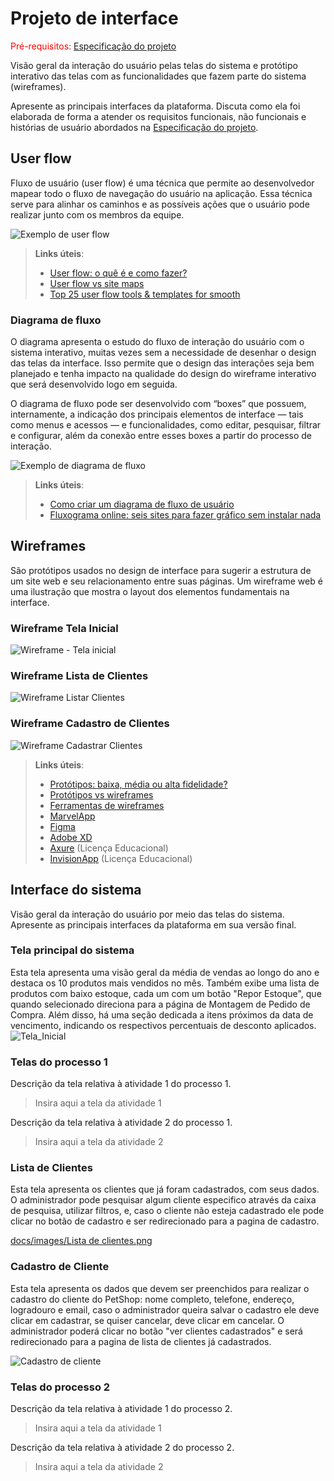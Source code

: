 
# Projeto de interface

<span style="color:red">Pré-requisitos: <a href="02-Especificacao.md"> Especificação do projeto</a></span>

Visão geral da interação do usuário pelas telas do sistema e protótipo interativo das telas com as funcionalidades que fazem parte do sistema (wireframes).

 Apresente as principais interfaces da plataforma. Discuta como ela foi elaborada de forma a atender os requisitos funcionais, não funcionais e histórias de usuário abordados na <a href="02-Especificacao.md"> Especificação do projeto</a></span>.

 ## User flow

Fluxo de usuário (user flow) é uma técnica que permite ao desenvolvedor mapear todo o fluxo de navegação do usuário na aplicação. Essa técnica serve para alinhar os caminhos e as possíveis ações que o usuário pode realizar junto com os membros da equipe.

![Exemplo de user flow](images/user_flow.jpg)

> **Links úteis**:
> - [User flow: o quê é e como fazer?](https://medium.com/7bits/fluxo-de-usu%C3%A1rio-user-flow-o-que-%C3%A9-como-fazer-79d965872534)
> - [User flow vs site maps](http://designr.com.br/sitemap-e-user-flow-quais-as-diferencas-e-quando-usar-cada-um/)
> - [Top 25 user flow tools & templates for smooth](https://www.mockplus.com/blog/post/user-flow-tools)

### Diagrama de fluxo

O diagrama apresenta o estudo do fluxo de interação do usuário com o sistema interativo, muitas vezes sem a necessidade de desenhar o design das telas da interface. Isso permite que o design das interações seja bem planejado e tenha impacto na qualidade do design do wireframe interativo que será desenvolvido logo em seguida.

O diagrama de fluxo pode ser desenvolvido com “boxes” que possuem, internamente, a indicação dos principais elementos de interface — tais como menus e acessos — e funcionalidades, como editar, pesquisar, filtrar e configurar, além da conexão entre esses boxes a partir do processo de interação.

![Exemplo de diagrama de fluxo](images/diagrama_fluxo.jpg)

> **Links úteis**:
> - [Como criar um diagrama de fluxo de usuário](https://www.lucidchart.com/blog/how-to-make-a-user-flow-diagram)
> - [Fluxograma online: seis sites para fazer gráfico sem instalar nada](https://www.techtudo.com.br/listas/2019/03/fluxograma-online-seis-sites-para-fazer-grafico-sem-instalar-nada.ghtml)

## Wireframes

São protótipos usados no design de interface para sugerir a estrutura de um site web e seu relacionamento entre suas páginas. Um wireframe web é uma ilustração que mostra o layout dos elementos fundamentais na interface.

### Wireframe Tela Inicial
![Wireframe - Tela inicial](https://github.com/user-attachments/assets/8cb54661-f103-472f-a18f-5aa9fedc81a5)

### Wireframe Lista de Clientes
![Wireframe Listar Clientes](https://github.com/user-attachments/assets/d7741677-627b-4bed-a3bf-105db372a1f1)

### Wireframe Cadastro de Clientes
![Wireframe Cadastrar Clientes](https://github.com/user-attachments/assets/aabe6502-43a7-4a21-8dda-9a3169c8525f)



 
> **Links úteis**:
> - [Protótipos: baixa, média ou alta fidelidade?](https://medium.com/ladies-that-ux-br/prot%C3%B3tipos-baixa-m%C3%A9dia-ou-alta-fidelidade-71d897559135)
> - [Protótipos vs wireframes](https://www.nngroup.com/videos/prototypes-vs-wireframes-ux-projects/)
> - [Ferramentas de wireframes](https://rockcontent.com/blog/wireframes/)
> - [MarvelApp](https://marvelapp.com/developers/documentation/tutorials/)
> - [Figma](https://www.figma.com/)
> - [Adobe XD](https://www.adobe.com/br/products/xd.html#scroll)
> - [Axure](https://www.axure.com/edu) (Licença Educacional)
> - [InvisionApp](https://www.invisionapp.com/) (Licença Educacional)


## Interface do sistema

Visão geral da interação do usuário por meio das telas do sistema. Apresente as principais interfaces da plataforma em sua versão final.

### Tela principal do sistema

Esta tela apresenta uma visão geral da média de vendas ao longo do ano e destaca os 10 produtos mais vendidos no mês. Também exibe uma lista de produtos com baixo estoque, cada um com um botão "Repor Estoque", que quando selecionado direciona para a página de Montagem de Pedido de Compra. Além disso, há uma seção dedicada a itens próximos da data de vencimento, indicando os respectivos percentuais de desconto aplicados. 
![Tela_Inicial](https://github.com/user-attachments/assets/8b0b1b66-54ea-4405-b3db-dbdce92bad05)

###  Telas do processo 1

Descrição da tela relativa à atividade 1 do processo 1.

> Insira aqui a tela da atividade 1

Descrição da tela relativa à atividade 2 do processo 1.

> Insira aqui a tela da atividade 2

 ###  Lista de Clientes
 Esta tela apresenta os clientes que já foram cadastrados, com seus dados. O administrador pode pesquisar algum cliente especifico através da caixa de pesquisa, utilizar filtros, e, caso o cliente não esteja cadastrado ele pode clicar no botão de cadastro e ser redirecionado para a pagina de cadastro.

 [docs/images/Lista de clientes.png](https://github.com/ICEI-PUC-Minas-PCO-SI/2025-1-p3-tiapn-si-grupo-6/blob/main/docs/images/Lista%20de%20clientes.png)
 

 ###  Cadastro de Cliente
 Esta tela apresenta os dados que devem ser preenchidos para realizar o cadastro do cliente do PetShop: nome completo, telefone, endereço, logradouro e email, caso o administrador queira salvar o cadastro ele deve clicar em cadastrar, se quiser cancelar, deve clicar em cancelar. O administrador poderá clicar no botão "ver clientes cadastrados" e será redirecionado para a pagina de lista de clientes já cadastrados. 
 
 ![Cadastro de cliente](https://github.com/user-attachments/assets/cd80a8c0-09ac-4d85-982c-a452c450702f)



### Telas do processo 2

Descrição da tela relativa à atividade 1 do processo 2.

> Insira aqui a tela da atividade 1

Descrição da tela relativa à atividade 2 do processo 2.

> Insira aqui a tela da atividade 2

